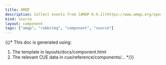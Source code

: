 ```yaml
---
title: AMQP
description: Collect events from [AMQP 0.9.1](https://www.amqp.org/specification/0-9-1/amqp-org-download) compatible brokers like RabbitMQ
kind: source
layout: component
tags: ["amqp", "rabbitmq", "component", "source"]
---
```


{{/*
This doc is generated using:

1. The template in layouts/docs/component.html
2. The relevant CUE data in cue/reference/components/...
*/}}
